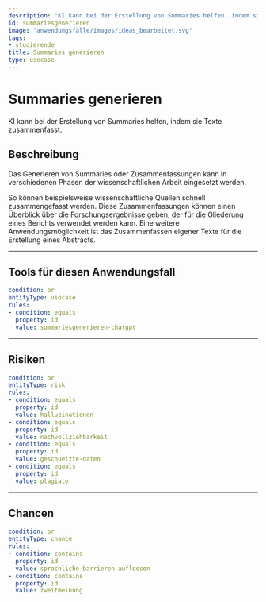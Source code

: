 ```yaml
---
description: "KI kann bei der Erstellung von Summaries helfen, indem sie Texte zusammenfasst."
id: summariesgenerieren
image: "anwendungsfälle/images/ideas_bearbeitet.svg" 
tags:
- studierende
title: Summaries generieren
type: usecase
---
```



# Summaries generieren
KI kann bei der Erstellung von Summaries helfen, indem sie Texte zusammenfasst.

## Beschreibung

Das Generieren von Summaries oder Zusammenfassungen kann in verschiedenen Phasen der wissenschaftlichen Arbeit eingesetzt werden. 

So können beispielsweise wissenschaftliche Quellen schnell zusammengefasst werden. Diese Zusammenfassungen können einen Überblick über die Forschungsergebnisse geben, der für die Gliederung eines Berichts verwendet werden kann. Eine weitere Anwendungsmöglichkeit ist das Zusammenfassen eigener Texte für die Erstellung eines Abstracts.


---


## Tools für diesen Anwendungsfall

```yaml
condition: or
entityType: usecase
rules:
- condition: equals
  property: id
  value: summariesgenerieren-chatgpt
```


---


## Risiken

```yaml
condition: or
entityType: risk
rules:
- condition: equals
  property: id
  value: halluzinationen
- condition: equals
  property: id
  value: nachvollziehbarkeit
- condition: equals
  property: id
  value: geschuetzte-daten
- condition: equals
  property: id
  value: plagiate
```


---


## Chancen

```yaml
condition: or
entityType: chance
rules:
- condition: contains
  property: id
  value: sprachliche-barrieren-aufloesen
- condition: contains
  property: id
  value: zweitmeinung
```


